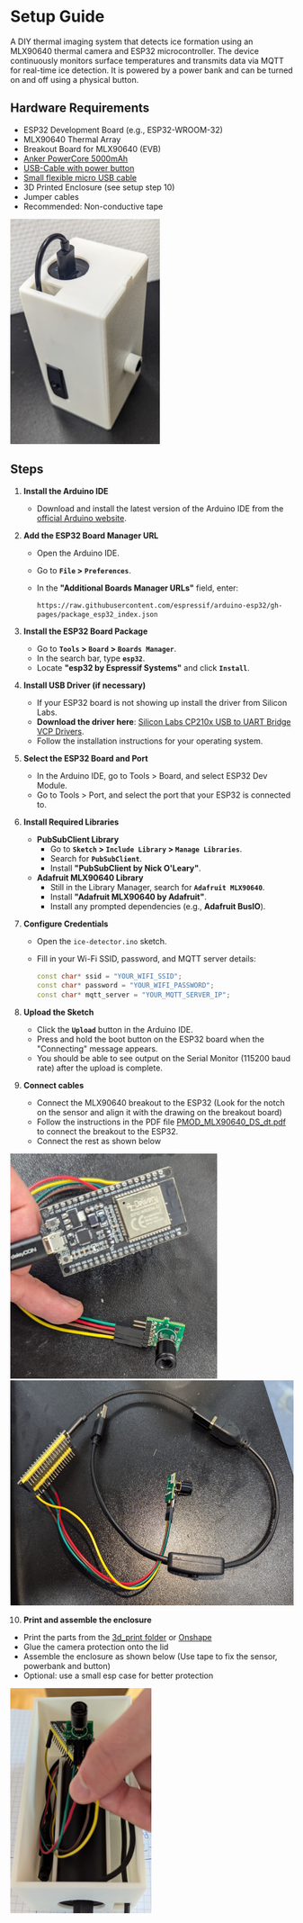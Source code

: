 # Setup Guide
A DIY thermal imaging system that detects ice formation using an MLX90640 thermal camera and ESP32 microcontroller. The device continuously monitors surface temperatures and transmits data via MQTT for real-time ice detection. It is powered by a power bank and can be turned on and off using a physical button.

## Hardware Requirements
- ESP32 Development Board (e.g., ESP32-WROOM-32)
- MLX90640 Thermal Array
- Breakout Board for MLX90640 (EVB)
- [Anker PowerCore 5000mAh](https://www.amazon.de/dp/B01CU1EC6Y)
- [USB-Cable with power button](https://www.amazon.de/dp/B0C9PQGHGT)
- [Small flexible micro USB cable](https://www.amazon.de/dp/B071K8SW9P)
- 3D Printed Enclosure (see setup step 10)
- Jumper cables
- Recommended: Non-conductive tape

<img src="ice_detector.jpeg" height="400" alt="Ice Detector">

## Steps

1. **Install the Arduino IDE**

   - Download and install the latest version of the Arduino IDE from the [official Arduino website](https://www.arduino.cc/en/software).

2. **Add the ESP32 Board Manager URL**

   - Open the Arduino IDE.
   - Go to **`File` > `Preferences`**.
   - In the **"Additional Boards Manager URLs"** field, enter:

     ```
     https://raw.githubusercontent.com/espressif/arduino-esp32/gh-pages/package_esp32_index.json
     ```


3. **Install the ESP32 Board Package**

   - Go to **`Tools` > `Board` > `Boards Manager`**.
   - In the search bar, type **`esp32`**.
   - Locate **"esp32 by Espressif Systems"** and click **`Install`**.

4. **Install USB Driver (if necessary)**

   - If your ESP32 board is not showing up install the driver from Silicon Labs.
   - **Download the driver here**: [Silicon Labs CP210x USB to UART Bridge VCP Drivers](https://www.silabs.com/developers/usb-to-uart-bridge-vcp-drivers).
   - Follow the installation instructions for your operating system.

5. **Select the ESP32 Board and Port**
   - In the Arduino IDE, go to Tools > Board, and select ESP32 Dev Module.
   - Go to Tools > Port, and select the port that your ESP32 is connected to.

6. **Install Required Libraries**

   - **PubSubClient Library**
     - Go to **`Sketch` > `Include Library` > `Manage Libraries`**.
     - Search for **`PubSubClient`**.
     - Install **"PubSubClient by Nick O'Leary"**.
   - **Adafruit MLX90640 Library**
     - Still in the Library Manager, search for **`Adafruit MLX90640`**.
     - Install **"Adafruit MLX90640 by Adafruit"**.
     - Install any prompted dependencies (e.g., **Adafruit BusIO**).

7. **Configure Credentials**

   - Open the `ice-detector.ino` sketch.
   - Fill in your Wi-Fi SSID, password, and MQTT server details:

     ```cpp
     const char* ssid = "YOUR_WIFI_SSID";
     const char* password = "YOUR_WIFI_PASSWORD";
     const char* mqtt_server = "YOUR_MQTT_SERVER_IP";
     ```
8. **Upload the Sketch**

   - Click the **`Upload`** button in the Arduino IDE.
   - Press and hold the boot button on the ESP32 board when the "Connecting" message appears.
   - You should be able to see output on the Serial Monitor (115200 baud rate) after the upload is complete.

9. **Connect cables**
   - Connect the MLX90640 breakout to the ESP32 (Look for the notch on the sensor and align it with the drawing on the breakout board)
   - Follow the instructions in the PDF file [PMOD_MLX90640_DS_dt.pdf](https://github.com/jannemannX/master-praktikum-SoSe24/edit/main/ice-detector/PMOD_MLX90640_DS_dt.pdf) to connect the breakout to the ESP32.
   - Connect the rest as shown below

<img src="esp_and_mlx90640.jpg" height="400" alt="ESP and MLX90640">
<img src="cable_setup.jpg" height="400" alt="Cable Setup">

10.   **Print and assemble the enclosure**
   - Print the parts from the [3d_print folder](https://github.com/jannemannX/master-praktikum-SoSe24/edit/main/ice-detector/3d_print) or [Onshape](https://cad.onshape.com/documents/61ff36c19d567fb2cb1f912e/w/94b71816ca017b0d6549149e/e/821ef7029f7086ceb7cd349b?renderMode=0&uiState=671ccaab0768610ca459d367)
   - Glue the camera protection onto the lid
   - Assemble the enclosure as shown below (Use tape to fix the sensor, powerbank and button)
   - Optional: use a small esp case for better protection

<img src="assembly.jpeg" height="400" alt="Assembly">
